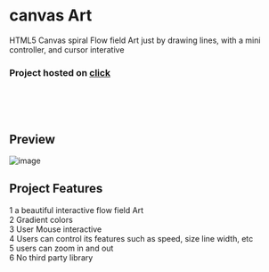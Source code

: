 # canvas Art
HTML5 Canvas spiral Flow field Art just by drawing lines, with a mini controller, and cursor interative
### Project hosted on [click](https://spiralcanvasexperience.web.app/)
<br > <br> <br>
## Preview<br>
![image](https://user-images.githubusercontent.com/63257312/147858691-39a448ca-0a08-436e-bc00-eefdce01dc1d.png)

## Project Features<br>
1 a beautiful interactive flow field Art <br>
2 Gradient colors<br>
3 User Mouse interactive <br>
4 Users can control its features such as speed, size line width, etc <br>
5 users can zoom in and out <br>
6 No third party library <br>

